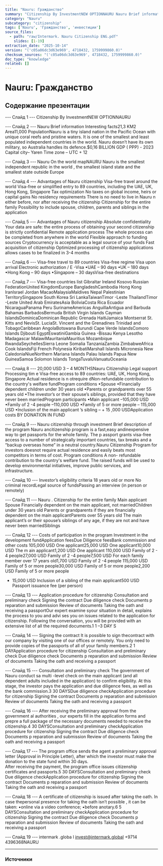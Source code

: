 ```yaml
---
title: "Nauru: Гражданство"
summary: "Citizenship By InvestmentNEW OPTIONNAURU Nauru Brief information"
category: "Nauru"
subcategory: "citizenship"
tags: ['Nauru', 'Гражданство', 'инвестиции']
source_files:
  - path: "raw/Intermark. Nauru Citizenship ENG.pdf"
    slides: [1-19]
extraction_date: "2025-10-14"
version: "('c05a06dc3d63e969', 4718432, 1759999860.0)"
checksum_sources: "('c05a06dc3d63e969', 4718432, 1759999860.0)"
doc_type: "knowledge"
related: []
---
```


# Nauru: Гражданство

## Содержание презентации

--- Слайд 1 ---
Citizenship By InvestmentNEW OPTIONNAURU

--- Слайд 2 ---
Nauru
Brief information
Interesting facts21,3 KM2
Area11,000
PopulationNauru is a tiny island nation in the Pacific Ocean with unique coral reefs and 
pristine waters. It is one of the smallest and least populated independent 
countries in the world.
Nauru doesn’t have its own military, so Australia handles its defence.$0,16 BILLION
GDP ( PPP) - 2023
Capital  city– Yaren
Time zone – UTC + 12

--- Слайд 3 ---
Nauru
On the world mapNAURU
Nauru is the smallest independent republic in the world , the smallest 
island state  and the smallest state outside Europe

--- Слайд 4 ---
Advantages  of
Nauru citizenship
Visa-free travel around the world
Visa-free or simplified entry to 89 countries,
including the UAE, UK, Hong Kong, Singapore
Tax optimization
No taxes on global income, heirs
or capital gains
No residency requirements
There is no need to live in Nauru n either 
before,  nor after receiving the citizenship
Citizenship for the entire family
Possibility to include spouse, children, parents
and siblings in the application

--- Слайд 5 ---
Advantages of
Nauru citizenship
Absolute confidentiality
Your data are safe: the entire process of obtaining your 
second citizenship is strictly confidential
Remote application process
The whole process can be completed
from anywhere in the world
Flexible approach to funding sources
Cryptocurrency is acceptable as a legal 
source  of your funds
Fast acquisition of citizenship
Optimized processing of citizenship applications allows cases to be finalized in 3-4 months

--- Слайд 6 ---
Visa-free travel to 89 countries
Visa-free regime
Visa upon arrival
Electronic authorization / E -Visa
•UAE – 90 days
•UK –  180 days
•Hong Kong – 90 days
•Singapore – 30 daysVisa-free destinations

--- Слайд 7 ---
Visa-free countries list
Gibraltar
Ireland
Kosovo
Russian FederationUnited KingdomEurope
BangladeshCambodia
Hong Kong
IranIsrael
Jordan
MacaoMalaysiaMaldives
Nepal
Palestinian TerritorySingapore
South Korea
Sri LankaTaiwanTimor -Leste
ThailandTimor -Leste
United Arab EmiratesAsia
BoliviaCosta Rica
Ecuador
NicaraguaPanama
Peru
SurinameAmericas
AnguillaAntigua and Barbuda
Bahamas
BarbadosBermuda
British Virgin Islands
Cayman IslandsDominicaDominican Republic
Grenada
HaitiJamaica
Montserrat
St. Kitts and NevisSt. LuciaSt. Vincent and the 
Grenadines
Trinidad and TobagoCaribbean
AngolaBotswana
Burundi
Cape Verde IslandsComoro Islands
Djibouti
EgyptEswatiniGambia
Guinea -Bissau
Kenya
Lesotho
Madagascar
MalawiMauritaniaMauritius
Mozambique
RwandaSeychellesSierra Leone
Somalia
TanzaniaZambia
ZimbabweAfrica
Cook IslandsFiji
French Polynesia
KiribatiMarshall Islands
Micronesia
New CaledoniaNiueNorthern Mariana Islands
Palau Islands
Papua New GuineaSamoa
Solomon Islands
TongaTuvaluVanuatuOceania

--- Слайд 8 ---
20,000 USD 3 – 4 MONTHSNauru Citizenship
Legal support Processing tim e
Visa-free access to 89 countries: UAE, UK, Hong Kong, Singapore
Actual residence is n otrequire dNon-refundable contribution to the country's welfare fundProgram conditions
•Spouse
•Financially dependent children under 30 years old
•Parents or grandparents over 55 years old
•The investor’s  or their spouse’s siblings, provided that 
they have never been marriedProgram participants
•Main applicant –105,000 USD
•Family of 2 -4 people –110,000 USD
•Family of 5 or more people –  115,000 USD
•Inclusion of the main applicant ’s sibling –  + 15 ,000 USDApplication costs
BY DONATION IN FUND

--- Слайд 9 ---
Nauru citizenship 
through investment
Brief description of the program
Nauru ancitizenship program is a fast,easy andinexpensive way 
to get passports for the whole family.
The p assport grants visa-free access to a number of strategically 
important countries, tax breaks and a “backup overseas home” in 
a neutral country.Nauru Citizenship Program for  investors doesnot require actual 
residence and easily beats most competitors in terms of cost.
Program conditions
A non- refundable contribution to the country's welfare fund. 
The raised funds will be used to develop environmental 
initiatives, improve public services, and infrastructure.

--- Слайд 10 ---
Investor’s eligibility
criteria
18 years old or more
No criminal recordLegal source of fundsPassing an interview
(in person or remotely)

--- Слайд 11 ---
Nauru . Citizenship
for the entire family
Main applicant
Spouse
Financially dependent on the main applicant, 
not marriedChildren under 30 years old
Parents or grandparents if they are financially dependent on the main applicantParents over 55 years old
The main applicant’s  or their spouse’s siblings of any age, if they are 
not and have never been marriedSiblings

--- Слайд 12 ---
Costs of participation in the program
Investment  in the
development fundApplication 
feesDue Diligence
feesBank commission
and other costs
105,000 USD
One applicant25,000 USD
One applicant10,000 USD
The m ain applicant1,200 USD
One applicant
110,000 USD
Family of 2  - 4 people27,000 USD
Family of 2 -4 people7,500 USD
For each family member 
over 17 years old1,700 USD
Family of 2 -4 people
115,000  USD
Family of 5 or more people30,000 USD
Family of 5 or more people2,200 USD
Family of 5 or more people
+ 15,000  USD
Inclusion of a sibling of the 
main applicant500 USD
Passport  issuance fee
(per person)

--- Слайд 13 ---
Application procedure
for citizenship
Consultation and preliminary check
Signing the contract
Due diligence check
Documents p reparation and submission
Review of documents
Taking the oath and receiving a passportOur expert examine syour situation in detail, explains the 
process to you and advi ses you on issues related to the 
application for citizenship.
Following the conversation, you will be provided with an 
extensive list of all the required documents.1
1 –3 DAY S

--- Слайд 14 ---
Signing the contract
It is possible to sign thecontract with our company by 
visiting one of our offices or remotely.
You only need to provide copies of the passports of all  of 
your family members.2
1 DAYApplication procedure
for citizenship
Consultation and preliminary check
Due diligence check
Documents p reparation and submission
Review of documents
Taking the oath and receiving a passport

--- Слайд 15 ---
Consultation and preliminary check
The government of Nauru conduct sa multi -level check on 
the main applicant (and all dependent adults included in the 
application) to confirm eligibility.
At this stage, the investor pays the application and due 
diligence fees, as well as the bank commission.3
30 DAYSDue diligence checkApplication procedure
for citizenship
Signing the contract
Documents p reparation and submission
Review of documents
Taking the oath and receiving a passport

--- Слайд 16 ---
After receiving the preliminary approval  from the 
government al authorities , our experts fill in the application 
forms and prepre a full package of the necessary documents 
needed to receive the citizenship.4
30 DAYSConsultation and preliminary checkApplication procedure
for citizenship
Signing the contract
Due diligence check
Documents p reparation and submission
Review of documents
Taking the oath and receiving a passport

--- Слайд 17 ---
The program office sends the agent a preliminary approval 
letter (Approval in Principle Letter), after which the investor must make the donation to the state fund within 30 days.  
After receiving the payment, the program office issues citizenship certificates and passports.5
30 DAYSConsultation and preliminary check
Due diligence checkApplication procedure
for citizenship
Signing the contract
Documents p reparation and submission
Review of documents
Taking the oath and receiving a passport

--- Слайд 18 ---
A certificate of citizenship is issued after taking the oath.
In case  thepersonal presence  for taking the oath isn’t 
possible , it can be taken:
•online via a video conference;
•before anotary.6
5 DAYSConsultation and preliminary checkApplication procedure
for citizenship
Signing the contract
Due diligence check
Documents p reparation and submission
Review of documents
Taking the oath and receiving a passport

--- Слайд 19 ---
intermark .globa l invest@intermark.global +9714 4396368NAURU


---

### Источники
[^src1]: raw/Intermark. Nauru Citizenship ENG.pdf → слайды 1–19
